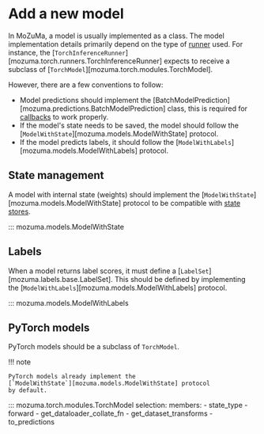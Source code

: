 # Add a new model

In MoZuMa, a model is usually implemented as a class.
The model implementation details primarily depend on the type
of [runner](../references/runners.md) used.
For instance, the [`TorchInferenceRunner`][mozuma.torch.runners.TorchInferenceRunner]
expects to receive a subclass of [`TorchModel`][mozuma.torch.modules.TorchModel].

However, there are a few conventions to follow:

- Model predictions should implement the
  [BatchModelPrediction][mozuma.predictions.BatchModelPrediction] class, this is required for
  [callbacks](../references/callbacks.md) to work properly.
- If the model's state needs to be saved,
  the model should follow the [`ModelWithState`][mozuma.models.ModelWithState] protocol.
- If the model predicts labels,
  it should follow the [`ModelWithLabels`][mozuma.models.ModelWithLabels] protocol.

## State management

A model with internal state (weights) should implement the
[`ModelWithState`][mozuma.models.ModelWithState] protocol
to be compatible with [state stores](../references/stores.md).

::: mozuma.models.ModelWithState

## Labels

When a model returns label scores, it must define a
[`LabelSet`][mozuma.labels.base.LabelSet].
This should be defined by implementing the
[`ModelWithLabels`][mozuma.models.ModelWithLabels]
protocol.

::: mozuma.models.ModelWithLabels

## PyTorch models

PyTorch models should be a subclass of `TorchModel`.

!!! note

    PyTorch models already implement the
    [`ModelWithState`][mozuma.models.ModelWithState] protocol
    by default.

::: mozuma.torch.modules.TorchModel
    selection:
        members:
            - state_type
            - forward
            - get_dataloader_collate_fn
            - get_dataset_transforms
            - to_predictions

